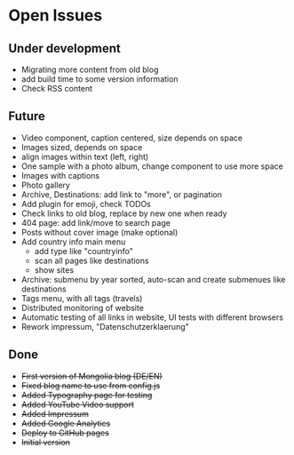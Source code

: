 # Open Issues

## Under development

* Migrating more content from old blog
* add build time to some version information
* Check RSS content

## Future

* Video component, caption centered, size depends on space
* Images sized, depends on space
* align images within text (left, right)
* One sample with a photo album, change component to use more space
* Images with captions
* Photo gallery
* Archive, Destinations: add link to "more", or pagination
* Add plugin for emoji, check TODOs
* Check links to old blog, replace by new one when ready
* 404 page: add link/move to search page
* Posts without cover image (make optional)
* Add country info main menu
  * add type like "countryinfo"
  * scan all pages like destinations
  * show sites
* Archive: submenu by year sorted, auto-scan and create submenues like destinations
* Tags menu, with all tags (travels)
* Distributed monitoring of website
* Automatic testing of all links in website, UI tests with different browsers
* Rework impressum, "Datenschutzerklaerung"

## Done

* ~~First version of Mongolia blog (DE/EN)~~
* ~~Fixed blog name to use from config.js~~
* ~~Added Typography page for testing~~
* ~~Added YouTube Video support~~
* ~~Added Impressum~~
* ~~Added Google Analytics~~
* ~~Deploy to GitHub pages~~
* ~~Initial version~~
